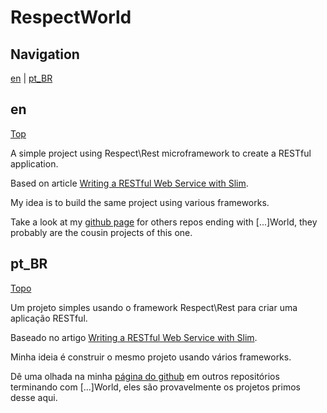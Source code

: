 # RespectWorld

## Navigation
[en][] | [pt_BR][]

## en
[Top][]

A simple project using Respect\Rest microframework to create a RESTful
application.

Based on article
[Writing a RESTful Web Service with Slim](http://phpmaster.com/writing-a-restful-web-service-with-slim/).

My idea is to build the same project using various frameworks.

Take a look at my [github page](https://github.com/rogeriopradoj) for
others repos ending with [...]World, they probably are the cousin projects of
this one.

## pt_BR
[Topo][]

Um projeto simples usando o framework Respect\Rest para criar uma aplicação
RESTful.

Baseado no artigo
[Writing a RESTful Web Service with Slim](http://phpmaster.com/writing-a-restful-web-service-with-slim/).

Minha ideia é construir o mesmo projeto usando vários frameworks.

Dê uma olhada na minha [página do github](https://github.com/rogeriopradoj)
em outros repositórios terminando com [...]World, eles são provavelmente os
projetos primos desse aqui.

[Top]: #navigation
[Topo]: #navigation
[en]: #en
[pt_BR]: #pt_br